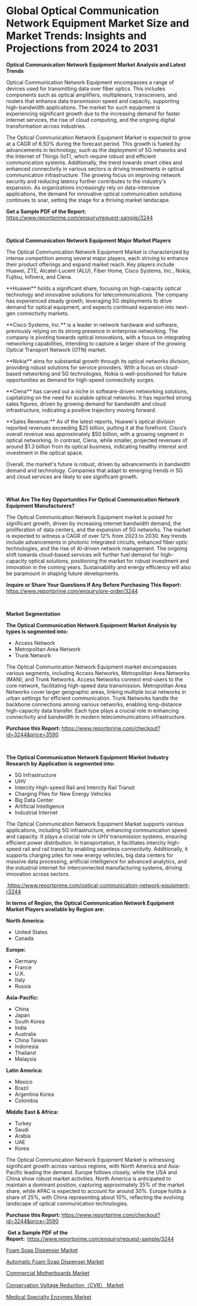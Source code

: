 <p><h1>Global Optical Communication Network Equipment Market Size and Market Trends: Insights and Projections from 2024 to 2031</h1></p><p><strong>Optical Communication Network Equipment Market Analysis and Latest Trends</strong></p>
<p><p>Optical Communication Network Equipment encompasses a range of devices used for transmitting data over fiber optics. This includes components such as optical amplifiers, multiplexers, transceivers, and routers that enhance data transmission speed and capacity, supporting high-bandwidth applications. The market for such equipment is experiencing significant growth due to the increasing demand for faster internet services, the rise of cloud computing, and the ongoing digital transformation across industries.</p><p>The Optical Communication Network Equipment Market is expected to grow at a CAGR of 6.50% during the forecast period. This growth is fueled by advancements in technology, such as the deployment of 5G networks and the Internet of Things (IoT), which require robust and efficient communication systems. Additionally, the trend towards smart cities and enhanced connectivity in various sectors is driving investments in optical communication infrastructure. The growing focus on improving network security and reducing latency further contributes to the industry's expansion. As organizations increasingly rely on data-intensive applications, the demand for innovative optical communication solutions continues to soar, setting the stage for a thriving market landscape.</p></p>
<p><strong>Get a Sample PDF of the Report:&nbsp;</strong> <a href="https://www.reportprime.com/enquiry/request-sample/3244">https://www.reportprime.com/enquiry/request-sample/3244</a></p>
<p>&nbsp;</p>
<p><strong>Optical Communication Network Equipment Major Market Players</strong></p>
<p><p>The Optical Communication Network Equipment Market is characterized by intense competition among several major players, each striving to enhance their product offerings and expand market reach. Key players include Huawei, ZTE, Alcatel-Lucent (ALU), Fiber Home, Cisco Systems, Inc., Nokia, Fujitsu, Infinera, and Ciena.</p><p>**Huawei** holds a significant share, focusing on high-capacity optical technology and innovative solutions for telecommunications. The company has experienced steady growth, leveraging 5G deployments to drive demand for optical equipment, and expects continued expansion into next-gen connectivity markets.</p><p>**Cisco Systems, Inc.** is a leader in network hardware and software, previously relying on its strong presence in enterprise networking. The company is pivoting towards optical innovations, with a focus on integrating networking capabilities, intending to capture a larger share of the growing Optical Transport Network (OTN) market.</p><p>**Nokia** aims for substantial growth through its optical networks division, providing robust solutions for service providers. With a focus on cloud-based networking and 5G technologies, Nokia is well-positioned for future opportunities as demand for high-speed connectivity surges.</p><p>**Ciena** has carved out a niche in software-driven networking solutions, capitalizing on the need for scalable optical networks. It has reported strong sales figures, driven by growing demand for bandwidth and cloud infrastructure, indicating a positive trajectory moving forward.</p><p>**Sales Revenue:** As of the latest reports, Huawei's optical division reported revenues exceeding $25 billion, putting it at the forefront. Cisco’s overall revenue was approximately $50 billion, with a growing segment in optical networking. In contrast, Ciena, while smaller, projected revenues of around $1.3 billion from its optical business, indicating healthy interest and investment in the optical space.</p><p>Overall, the market's future is robust, driven by advancements in bandwidth demand and technology. Companies that adapt to emerging trends in 5G and cloud services are likely to see significant growth.</p></p>
<p>&nbsp;</p>
<p><strong>What Are The Key Opportunities For Optical Communication Network Equipment Manufacturers?</strong></p>
<p><p>The Optical Communication Network Equipment market is poised for significant growth, driven by increasing internet bandwidth demand, the proliferation of data centers, and the expansion of 5G networks. The market is expected to witness a CAGR of over 12% from 2023 to 2030. Key trends include advancements in photonic integrated circuits, enhanced fiber optic technologies, and the rise of AI-driven network management. The ongoing shift towards cloud-based services will further fuel demand for high-capacity optical solutions, positioning the market for robust investment and innovation in the coming years. Sustainability and energy efficiency will also be paramount in shaping future developments.</p></p>
<p><strong>Inquire or Share Your Questions If Any Before Purchasing This Report:</strong> <a href="https://www.reportprime.com/enquiry/pre-order/3244">https://www.reportprime.com/enquiry/pre-order/3244</a></p>
<p>&nbsp;</p>
<p><strong>Market Segmentation</strong></p>
<p><strong>The Optical Communication Network Equipment Market Analysis by types is segmented into:</strong></p>
<p><ul><li>Access Network</li><li>Metropolitan Area Network</li><li>Trunk Network</li></ul></p>
<p><p>The Optical Communication Network Equipment market encompasses various segments, including Access Networks, Metropolitan Area Networks (MAN), and Trunk Networks. Access Networks connect end-users to the core network, facilitating high-speed data transmission. Metropolitan Area Networks cover larger geographic areas, linking multiple local networks in urban settings for efficient communication. Trunk Networks handle the backbone connections among various networks, enabling long-distance high-capacity data transfer. Each type plays a crucial role in enhancing connectivity and bandwidth in modern telecommunications infrastructure.</p></p>
<p><strong>Purchase this Report:&nbsp;</strong><a href="https://www.reportprime.com/checkout?id=3244&price=3590">https://www.reportprime.com/checkout?id=3244&price=3590</a></p>
<p>&nbsp;</p>
<p><strong>The Optical Communication Network Equipment Market Industry Research by Application is segmented into:</strong></p>
<p><ul><li>5G Infrastructure</li><li>UHV</li><li>Intercity High-speed Rail and Intercity Rail Transit</li><li>Charging Piles for New Energy Vehicles</li><li>Big Data Center</li><li>Artificial Intelligence</li><li>Industrial Internet</li></ul></p>
<p><p>The Optical Communication Network Equipment Market supports various applications, including 5G infrastructure, enhancing communication speed and capacity. It plays a crucial role in UHV transmission systems, ensuring efficient power distribution. In transportation, it facilitates intercity high-speed rail and rail transit by enabling seamless connectivity. Additionally, it supports charging piles for new energy vehicles, big data centers for massive data processing, artificial intelligence for advanced analytics, and the industrial internet for interconnected manufacturing systems, driving innovation across sectors.</p></p>
<p><a href="https://www.reportprime.com/optical-communication-network-equipment-r3244">&nbsp;https://www.reportprime.com/optical-communication-network-equipment-r3244</a></p>
<p><strong>In terms of Region, the Optical Communication Network Equipment Market Players available by Region are:</strong></p>
<p>
    <p> <strong> North America: </strong>
        <ul>
            <li>United States</li>
            <li>Canada</li>
        </ul>
        </p> 
    <p> <strong> Europe: </strong>
        <ul>
            <li>Germany</li>
            <li>France</li>
            <li>U.K.</li>
            <li>Italy</li>
            <li>Russia</li>
        </ul>
        </p> 
    <p> <strong> Asia-Pacific: </strong>
        <ul>
            <li>China</li>
            <li>Japan</li>
            <li>South Korea</li>
            <li>India</li>
            <li>Australia</li>
            <li>China Taiwan</li>
            <li>Indonesia</li>
            <li>Thailand</li>
            <li>Malaysia</li>
        </ul>
        </p> 
    <p> <strong> Latin America: </strong>
        <ul>
            <li>Mexico</li>
            <li>Brazil</li>
            <li>Argentina Korea</li>
            <li>Colombia</li>
        </ul>
        </p> 
    <p> <strong> Middle East & Africa: </strong>
        <ul>
            <li>Turkey</li>
            <li>Saudi</li>
            <li>Arabia</li>
            <li>UAE</li>
            <li>Korea</li>
        </ul>
    </p>
    </p>
<p><p>The Optical Communication Network Equipment Market is witnessing significant growth across various regions, with North America and Asia-Pacific leading the demand. Europe follows closely, while the USA and China show robust market activities. North America is anticipated to maintain a dominant position, capturing approximately 35% of the market share, while APAC is expected to account for around 30%. Europe holds a share of 25%, with China representing about 10%, reflecting the evolving landscape of optical communication technologies.</p></p>
<p><strong>Purchase this Report: </strong><a href="https://www.reportprime.com/checkout?id=3244&price=3590">https://www.reportprime.com/checkout?id=3244&price=3590</a></p>
<p>&nbsp;<strong>Get a Sample PDF of the Report:&nbsp;&nbsp;</strong><a href="https://www.reportprime.com/enquiry/request-sample/3244">https://www.reportprime.com/enquiry/request-sample/3244</a></p>
<p><strong></strong></p>
<p><p><a href="https://www.linkedin.com/pulse/pioneering-growth-analyzing-global-foam-soap-dispenser-market-mangc?trackingId=jPHxEe4gT16pKq%2FINbxPdw%3D%3D">Foam Soap Dispenser Market</a></p><p><a href="https://www.linkedin.com/pulse/global-automatic-foam-soap-dispenser-market-size-trends-analysis-3k8dc?trackingId=D0i6OnMIQUuXFimxaCSaJw%3D%3D">Automatic Foam Soap Dispenser Market</a></p><p><a href="https://github.com/BryceTownsendr/Market-Research-Report-List-6/blob/main/commercial-motherboards-market.md">Commercial Motherboards Market</a></p><p><a href="https://issuu.com/reportprime-2/docs/conservation-voltage-reductioncvr-m_5d5dcfaaaa4c74">Conservation Voltage Reduction（CVR） Market</a></p><p><a href="https://issuu.com/reportprime-2/docs/medical-specialty-enzymes-market-si_e75d211b258798">Medical Specialty Enzymes Market</a></p></p>